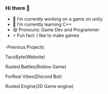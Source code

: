 ### Hi there 👋

- 🔭 I’m currently working on a game on unity
- 🌱 I’m currently learning C++
- 😄 Pronouns: Game Dev and Programmer 
- ⚡ Fun fact: I like to make games


-Previous Projects:

TacoByte(Website)

Rusted Battles(Roblox Game)

ForReal Vibes(Discord Bot) 

Rusted Engine(2D Game engine)
